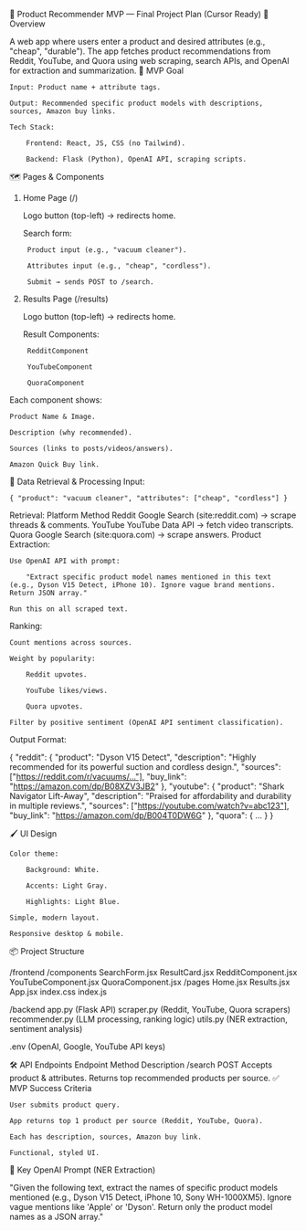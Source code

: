 🛒 Product Recommender MVP — Final Project Plan (Cursor Ready)
📝 Overview

A web app where users enter a product and desired attributes (e.g., "cheap", "durable"). The app fetches product recommendations from Reddit, YouTube, and Quora using web scraping, search APIs, and OpenAI for extraction and summarization.
🎯 MVP Goal

    Input: Product name + attribute tags.

    Output: Recommended specific product models with descriptions, sources, Amazon buy links.

    Tech Stack:

        Frontend: React, JS, CSS (no Tailwind).

        Backend: Flask (Python), OpenAI API, scraping scripts.

🗺️ Pages & Components
1. Home Page (/)

    Logo button (top-left) → redirects home.

    Search form:

        Product input (e.g., "vacuum cleaner").

        Attributes input (e.g., "cheap", "cordless").

        Submit → sends POST to /search.

2. Results Page (/results)

    Logo button (top-left) → redirects home.

    Result Components:

        RedditComponent

        YouTubeComponent

        QuoraComponent

Each component shows:

    Product Name & Image.

    Description (why recommended).

    Sources (links to posts/videos/answers).

    Amazon Quick Buy link.

🔎 Data Retrieval & Processing
Input:

    { "product": "vacuum cleaner", "attributes": ["cheap", "cordless"] }

Retrieval:
Platform	Method
Reddit	Google Search (site:reddit.com) → scrape threads & comments.
YouTube	YouTube Data API → fetch video transcripts.
Quora	Google Search (site:quora.com) → scrape answers.
Product Extraction:

    Use OpenAI API with prompt:

        "Extract specific product model names mentioned in this text (e.g., Dyson V15 Detect, iPhone 10). Ignore vague brand mentions. Return JSON array."

    Run this on all scraped text.

Ranking:

    Count mentions across sources.

    Weight by popularity:

        Reddit upvotes.

        YouTube likes/views.

        Quora upvotes.

    Filter by positive sentiment (OpenAI API sentiment classification).

Output Format:

{
  "reddit": {
    "product": "Dyson V15 Detect",
    "description": "Highly recommended for its powerful suction and cordless design.",
    "sources": ["https://reddit.com/r/vacuums/..."],
    "buy_link": "https://amazon.com/dp/B08XZV3JB2"
  },
  "youtube": {
    "product": "Shark Navigator Lift-Away",
    "description": "Praised for affordability and durability in multiple reviews.",
    "sources": ["https://youtube.com/watch?v=abc123"],
    "buy_link": "https://amazon.com/dp/B004T0DW6G"
  },
  "quora": { ... }
}

🖌️ UI Design

    Color theme:

        Background: White.

        Accents: Light Gray.

        Highlights: Light Blue.

    Simple, modern layout.

    Responsive desktop & mobile.

📦 Project Structure

/frontend
  /components
    SearchForm.jsx
    ResultCard.jsx
    RedditComponent.jsx
    YouTubeComponent.jsx
    QuoraComponent.jsx
  /pages
    Home.jsx
    Results.jsx
  App.jsx
  index.css
  index.js

/backend
  app.py (Flask API)
  scraper.py (Reddit, YouTube, Quora scrapers)
  recommender.py (LLM processing, ranking logic)
  utils.py (NER extraction, sentiment analysis)

.env (OpenAI, Google, YouTube API keys)

🛠️ API Endpoints
Endpoint	Method	Description
/search	POST	Accepts product & attributes. Returns top recommended products per source.
✅ MVP Success Criteria

    User submits product query.

    App returns top 1 product per source (Reddit, YouTube, Quora).

    Each has description, sources, Amazon buy link.

    Functional, styled UI.

🔑 Key OpenAI Prompt (NER Extraction)

"Given the following text, extract the names of specific product models mentioned (e.g., Dyson V15 Detect, iPhone 10, Sony WH-1000XM5). Ignore vague mentions like 'Apple' or 'Dyson'. Return only the product model names as a JSON array."
